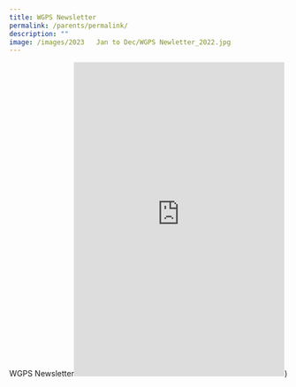 ```yaml
---
title: WGPS Newsletter
permalink: /parents/permalink/
description: ""
image: /images/2023   Jan to Dec/WGPS Newletter_2022.jpg
---
```

WGPS Newsletter<iframe allowfullscreen="true" height="569" width="381" frameborder="0" src="https://docs.google.com/presentation/d/e/2PACX-1vTCYIYGGWwSZBUFxdrzQCQKzhNab0wN5cMR0IMvPax72uh0mqSKg9ha3JQJWzSsmxfV8Qqf8MmiaBV8/embed?start=true&amp;loop=true&amp;delayms=5000"></iframe>)